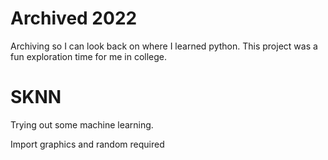 # Archived 2022
Archiving so I can look back on where I learned python. This project was a fun exploration time for me in college.

# SKNN
Trying out some machine learning.

Import graphics and random required


